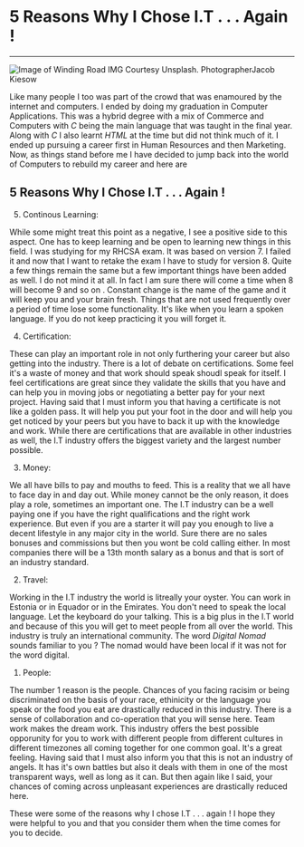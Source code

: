 # 5 Reasons Why I Chose I.T . . . Again !

---

![Image of Winding Road IMG Courtesy Unsplash. PhotographerJacob Kiesow](/img/word-0.jpg) 


Like many people I too was part of the crowd that was enamoured by the internet and computers. I ended by doing my graduation in Computer Applications. This was a hybrid degree with a mix of Commerce and Computers with _C_ being the main language that was taught in the final year. Along with _C_ I also learnt _HTML_ at the time but did not think much of it. I ended up pursuing a career first in Human Resources and then Marketing. Now, as things stand before me I have decided to jump back into the world of Computers to rebuild my career and here are 

## 5 Reasons Why I Chose I.T . . . Again ! 


5. Continous Learning:

While some might treat this point as a negative, I see a positive side to this aspect. One has to keep learning and be open to learning new things in this field. I was studying for my RHCSA exam. It was based on version 7. I failed it and now that I want to retake the exam I have to study for version 8. Quite a few things remain the same but a few important things have been added as well. I do not mind it at all. In fact I am sure there will come a time when 8 will become 9 and so on . Constant change is the name of the game and it will keep you and your brain fresh. Things that are not used frequently over a period of time lose some functionality. It's like when you learn a spoken language. If you do not keep practicing it you will forget it. 

4. Certification: 

These can play an important role in not only furthering your career but also getting into the industry. There is a lot of debate on certifications. Some feel it's a waste of money and that 
                  work should speak shoudl speak for itself. I feel certifications are great since they validate the skills that you have and can help you in moving jobs or negotiating a better pay for your 
                  next project. Having said that I must inform you that having a certificate is not like  a golden pass. It will help you put your foot in the door and will help you get noticed by your 
	          peers but you have to back it up with the knowledge and work. While there are certifications that are available in other industries as well, the I.T industry offers the biggest variety and the
                  largest number possible.

3. Money: 

We all have bills to pay and mouths to feed. This is a reality that we all have to face day in and day out. While money cannot be the only reason, it does play a role, sometimes an important one. 
          The I.T industry can be a well paying one if you have the right qualifications and the right work experience. But even if you are a starter it will pay you enough to live a decent lifestyle in any
          major city in the world. Sure there are no sales bonuses and commissions but then you wont be cold calling either. In most companies there will be a 13th month salary as a bonus and that is sort of an
          industry standard. 

2. Travel:

Working in the I.T industry the world is litreally your oyster. You can work in Estonia or in Equador or in the Emirates. You don't need to speak the local language. Let the keyboard do your talking.
           This is a big plus in the I.T world and because of this you will get to meet people from all over the world. This industry is truly an international community. The word *Digital Nomad* sounds familiar           to you ? The nomad would have been local if it was not for the word digital.

1. People:

The number 1 reason is the people. Chances of you facing racisim or being discriminated on the basis of your race, ethinicity or the language you speak or the food you eat are drastically reduced in 
           this industry. There is a sense of collaboration and co-operation that you will sense here. Team work makes the dream work. This industry offers the best possible opporunity for you to work with 
           different people from different cultures in different timezones all coming together for one common goal. It's a great feeling. Having said that I must also inform you that this is not an industry of
	   angels. It has it's own battles but also it deals with them in one of the most transparent ways, well as long as it can. But then again like I said, your chances of coming across unpleasant
           experiences are drastically reduced here. 



These were some of the reasons why I chose I.T . . . again ! I hope they were helpful to you and that you consider them when the time comes for you to decide. 



   	                         
